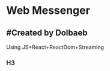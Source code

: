 Web Messenger
=================
#Created by Dolbaeb
---------------------
Using JS+React+ReactDom+Streaming
### H3
